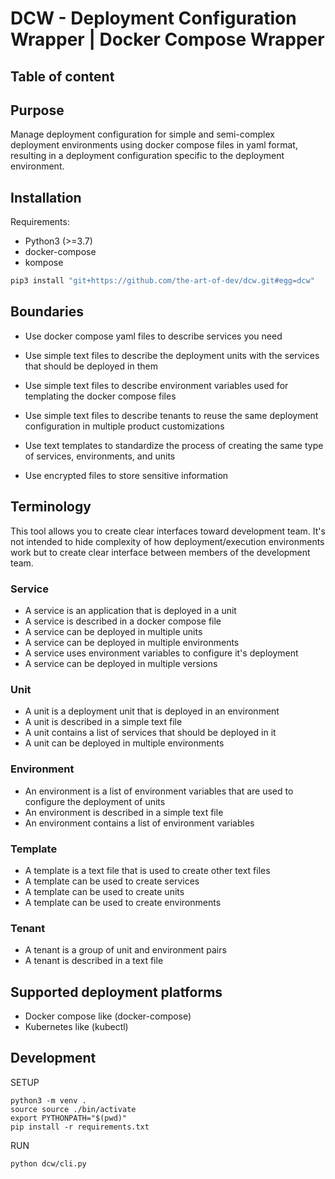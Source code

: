# DCW - Deployment Configuration Wrapper | Docker Compose Wrapper

## Table of content

## Purpose

Manage deployment configuration for simple and semi-complex deployment environments using docker compose files in yaml
format, resulting in a deployment configuration specific to the deployment environment.

## Installation

Requirements:

- Python3 (>=3.7)
- docker-compose
- kompose

```sh
pip3 install "git+https://github.com/the-art-of-dev/dcw.git#egg=dcw"
```

## Boundaries

- Use docker compose yaml files to describe services you need

- Use simple text files to describe the deployment units with the services that should be deployed in them

- Use simple text files to describe environment variables used for templating the docker compose files

- Use simple text files to describe tenants to reuse the same deployment configuration in multiple product customizations

- Use text templates to standardize the process of creating the same type of services, environments, and units

- Use encrypted files to store sensitive information

## Terminology

This tool allows you to create clear interfaces toward development team. It's not intended to hide complexity of how
deployment/execution environments work but to create clear interface between members of the development team.

### Service

- A service is an application that is deployed in a unit
- A service is described in a docker compose file
- A service can be deployed in multiple units
- A service can be deployed in multiple environments
- A service uses environment variables to configure it's deployment
- A service can be deployed in multiple versions

### Unit

- A unit is a deployment unit that is deployed in an environment
- A unit is described in a simple text file
- A unit contains a list of services that should be deployed in it
- A unit can be deployed in multiple environments

### Environment

- An environment is a list of environment variables that are used to configure the deployment of units
- An environment is described in a simple text file
- An environment contains a list of environment variables

### Template

- A template is a text file that is used to create other text files
- A template can be used to create services
- A template can be used to create units
- A template can be used to create environments

### Tenant

- A tenant is a group of unit and environment pairs
- A tenant is described in a text file

## Supported deployment platforms

- Docker compose like (docker-compose)
- Kubernetes like (kubectl)


## Development

SETUP
```
python3 -m venv .
source source ./bin/activate
export PYTHONPATH="$(pwd)"
pip install -r requirements.txt
```

RUN
```
python dcw/cli.py
```